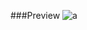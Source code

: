 ###Preview
![a](https://github.com/Eazvy/UILibs/blob/main/Librarys/Center/Screenshot%202023-02-24%20142630.png?raw=true)
